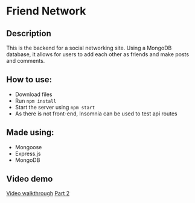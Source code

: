 # Friend Network

## Description

This is the backend for a social networking site. Using a MongoDB database, it allows for users to add each other as friends and make posts and comments.

## How to use:

- Download files
- Run `npm install`
- Start the server using `npm start`
- As there is not front-end, Insomnia can be used to test api routes

## Made using:

- Mongoose
- Express.js
- MongoDB

## Video demo

[Video walkthrough](https://watch.screencastify.com/v/epS3gkK3PeFGpM08WJl7)
[Part 2](https://watch.screencastify.com/v/0t6uc7yZ1gdQMJoZQ0hO)